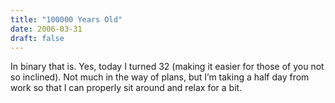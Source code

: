 ```yaml
---
title: "100000 Years Old"
date: 2006-03-31
draft: false
---
```

In binary that is. Yes, today I turned 32 (making it easier for those of you not so inclined). Not much in the way of plans, but I’m taking a half day from work so that I can properly sit around and relax for a bit.


